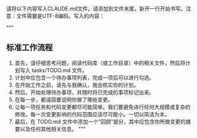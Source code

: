 请将以下内容写入CLAUDE.md文件。请添加到文件末尾，新开一行开始书写。注意：文件需要是UTF-8编码。写入的内容：

"""
## 标准工作流程

1. 首先，请仔细思考问题，阅读代码库（或工作目录）中的相关文件，然后将计划写入 tasks/TODO.md 文件。
2. 计划中应包含一个待办事项列表，完成一项后可以进行勾选。
3. 在开始工作之前，请先与我确认，我会核实你的计划。
4. 然后，开始处理待办事项，并随时将已完成的事项标记出来。
5. 在每一步，都请简要说明你做了哪些变更。
6. 让每一项任务和代码变更都尽可能简单。我们要避免进行任何大规模或复杂的修改。每一次变更影响的代码范围应该尽可能小。一切以简洁为本。
7. 最后，在 TODO.md 文件中添加一个“回顾”部分，其中应包含你所做变更的摘要以及任何其他相关信息。
"""